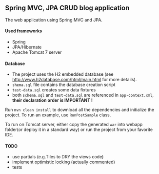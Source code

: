 Spring MVC, JPA CRUD blog application
---

The web application using Spring MVC and JPA.

#### Used frameworks
- Spring
- JPA/Hibernate
- Apache Tomcat 7 server

#### Database

- The project uses the H2 embedded database (see http://www.h2database.com/html/main.html for more details).
- `shema.sql` file contains the database creation script
- `test-data.sql` creates some data fixtures
- both `schema.sql` and `test-data.sql` are referenced in `app-context.xml`, **their declaration order is IMPORTANT !**

Run `mvn clean install` to download all the dependencies and initialize the project.
To run an example, use `RunPostSample` class.

To run on Tomcat server, either copy the generated `war` into webapp folder(or deploy it in a standard way)
or run the project from your favorite IDE.


#### TODO
- use partials (e.g.Tiles to DRY the views code)
- implement optimistic locking (actually commented)
- tests

